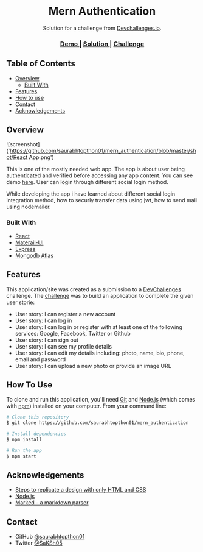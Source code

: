 <!-- Please update value in the {}  -->

<h1 align="center">Mern Authentication</h1>

<div align="center">
   Solution for a challenge from  <a href="http://devchallenges.io" target="_blank">Devchallenges.io</a>.
</div>

<div align="center">
  <h3>
    <a href="https://mern-authentication.netlify.app/">
      Demo
    </a>
    <span> | </span>
    <a href="iki">
      Solution
    </a>
    <span> | </span>
    <a href="https://devchallenges.io/challenges/N1fvBjQfhlkctmwj1tnw">
      Challenge
    </a>
  </h3>
</div>

<!-- TABLE OF CONTENTS -->

## Table of Contents

- [Overview](#overview)
  - [Built With](#built-with)
- [Features](#features)
- [How to use](#how-to-use)
- [Contact](#contact)
- [Acknowledgements](#acknowledgements)

<!-- OVERVIEW -->

## Overview

![screenshot]('https://github.com/saurabhtopthon01/mern_authentication/blob/master/shot/React App.png')

This is one of the mostly needed web app. The app is about user being authenticated and verified before accessing any app content. You can see demo [here](https://mern-authentication.netlify.app/). User can login through different social login method.

While developing the app i have learned about different social login integration method, how to securly transfer data using jwt, how to send mail using nodemailer.

### Built With

<!-- This section should list any major frameworks that you built your project using. Here are a few examples.-->

- [React](https://reactjs.org/)
- [Materail-UI](https://mui.com/)
- [Express](https://expressjs.com/)
- [Mongodb Atlas](https://www.mongodb.com/)

## Features

<!-- List the features of your application or follow the template. Don't share the figma file here :) -->

This application/site was created as a submission to a [DevChallenges](https://devchallenges.io/challenges) challenge. The [challenge](https://devchallenges.io/challenges/N1fvBjQfhlkctmwj1tnw) was to build an application to complete the given user storie:

- User story: I can register a new account
- User story: I can log in
- User story: I can log in or register with at least one of the following services: Google, Facebook, Twitter or Github
- User story: I can sign out
- User story: I can see my profile details
- User story: I can edit my details including: photo, name, bio, phone, email and password
- User story: I can upload a new photo or provide an image URL

## How To Use

<!-- Example: -->

To clone and run this application, you'll need [Git](https://git-scm.com) and [Node.js](https://nodejs.org/en/download/) (which comes with [npm](http://npmjs.com)) installed on your computer. From your command line:

```bash
# Clone this repository
$ git clone https://github.com/saurabhtopthon01/mern_authentication

# Install dependencies
$ npm install

# Run the app
$ npm start
```

## Acknowledgements

<!-- This section should list any articles or add-ons/plugins that helps you to complete the project. This is optional but it will help you in the future. For example -->

- [Steps to replicate a design with only HTML and CSS](https://devchallenges-blogs.web.app/how-to-replicate-design/)
- [Node.js](https://nodejs.org/)
- [Marked - a markdown parser](https://github.com/chjj/marked)

## Contact

- GitHub [@saurabhtopthon01](https://github.com/saurabhtopthon01)
- Twitter [@SaKSh05](https://twitter.com/SaKSh05)
